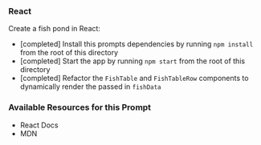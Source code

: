 ### React

Create a fish pond in React:

* [completed] Install this prompts dependencies by running `npm install` from the root of this directory
* [completed] Start the app by running `npm start` from the root of this directory
* [completed] Refactor the `FishTable` and `FishTableRow` components to dynamically render the passed in `fishData`

### Available Resources for this Prompt
* React Docs
* MDN